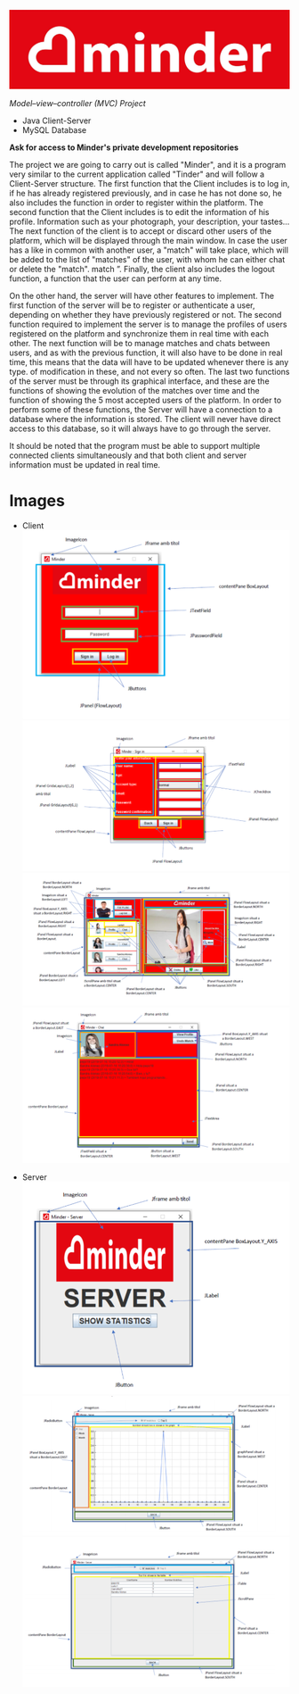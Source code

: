 ![Minder](/images/minder.png)

_Model–view–controller (MVC) Project_

* Java Client-Server
* MySQL Database


**Ask for access to Minder's private development repositories**

The project we are going to carry out is called "Minder", and it is a program very similar to the current application called "Tinder" and will follow a Client-Server structure.
The first function that the Client includes is to log in, if he has already registered previously, and in case he has not done so, he also includes the function in order to register within the platform.
The second function that the Client includes is to edit the information of his profile. Information such as your photograph, your description, your tastes…
The next function of the client is to accept or discard other users of the platform, which will be displayed through the main window.
In case the user has a like in common with another user, a "match" will take place, which will be added to the list of "matches" of the user, with whom he can either chat or delete the "match". match ”.
Finally, the client also includes the logout function, a function that the user can perform at any time.

On the other hand, the server will have other features to implement. The first function of the server will be to register or authenticate a user, depending on whether they have previously registered or not.
The second function required to implement the server is to manage the profiles of users registered on the platform and synchronize them in real time with each other.
The next function will be to manage matches and chats between users, and as with the previous function, it will also have to be done in real time, this means that the data will have to be updated whenever there is any type. of modification in these, and not every so often.
The last two functions of the server must be through its graphical interface, and these are the functions of showing the evolution of the matches over time and the function of showing the 5 most accepted users of the platform.
In order to perform some of these functions, the Server will have a connection to a database where the information is stored. The client will never have direct access to this database, so it will always have to go through the server.

It should be noted that the program must be able to support multiple connected clients simultaneously and that both client and server information must be updated in real time.

# Images

* Client
![Minder Client Login](/images/client-login.png)
![Minder Client Register](/images/client-register.png)
![Minder Client Principal](/images/client-prin.png)
![Minder Client Chat](/images/chat.png)

* Server
![Minder Server Principal](/images/server-principal.png)
![Minder Server Stats 1](/images/server-stat1.png)
![Minder Server Stats 2](/images/server-stat2.png)
